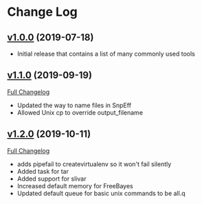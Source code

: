 # Change Log

## [v1.0.0](https://github.com/chopdgd/bfx-tools-wdl/tree/v1.0.0) (2019-07-18)

- Initial release that contains a list of many commonly used tools

## [v1.1.0](https://github.com/chopdgd/bfx-tools-wdl/tree/v1.1.0) (2019-09-19)

[Full Changelog](https://github.com/chopdgd/bfx-tools-wdl/compare/v1.0.0...v1.1.0)


- Updated the way to name files in SnpEff
- Allowed Unix cp to override output_filename

## [v1.2.0](https://github.com/chopdgd/bfx-tools-wdl/tree/v1.2.0) (2019-10-11)

[Full Changelog](https://github.com/chopdgd/bfx-tools-wdl/compare/v1.1.0...v1.2.0)

- adds pipefail to createvirtualenv so it won't fail silently
- Added task for tar
- Added support for slivar
- Increased default memory for FreeBayes
- Updated default queue for basic unix commands to be all.q
